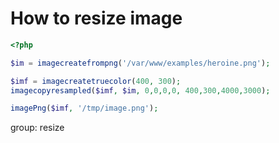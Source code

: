 # How to resize image

```php
<?php

$im = imagecreatefrompng('/var/www/examples/heroine.png');

$imf = imagecreatetruecolor(400, 300);
imagecopyresampled($imf, $im, 0,0,0,0, 400,300,4000,3000);

imagePng($imf, '/tmp/image.png');
```


group: resize


